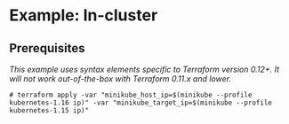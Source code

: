 # Example: In-cluster

## Prerequisites

*This example uses syntax elements specific to Terraform version 0.12+.
It will not work out-of-the-box with Terraform 0.11.x and lower.*


```
# terraform apply -var "minikube_host_ip=$(minikube --profile kubernetes-1.16 ip)" -var "minikube_target_ip=$(minikube --profile kubernetes-1.15 ip)"
```